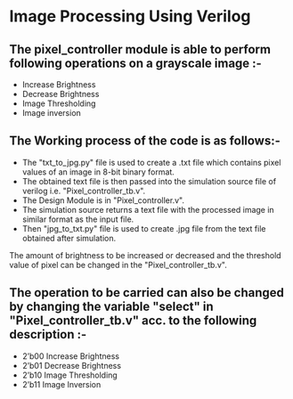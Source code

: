 # Image Processing Using Verilog #

## The pixel_controller module is able to perform following operations on a grayscale image :- ##
 - Increase Brightness
 - Decrease Brightness
 - Image Thresholding
 - Image inversion

## The Working process of the code is as follows:- ##
 - The "txt_to_jpg.py" file is used to create a .txt file which contains pixel values of an image in 8-bit binary format.
 - The obtained text file is then passed into the simulation source file of verilog i.e. "Pixel_controller_tb.v".
 - The Design Module is in "Pixel_controller.v".
 - The simulation source returns a text file with the processed image in similar format as the input file.
 - Then "jpg_to_txt.py" file is used to create .jpg file from the text file obtained after simulation.
 
The amount of brightness to be increased or decreased and the threshold value of pixel can be changed in the "Pixel_controller_tb.v".

## The operation to be carried can also be changed by changing the variable "select" in "Pixel_controller_tb.v" acc. to the following description :- ##
 - 2’b00 Increase Brightness
 - 2’b01 Decrease Brightness
 - 2’b10 Image Thresholding
 - 2’b11 Image Inversion
